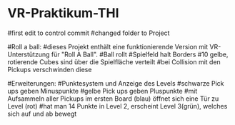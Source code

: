 # VR-Praktikum-THI
#first edit to control commit
#changed folder to Project

#Roll a ball:
#dieses Projekt enthält eine funktionierende Version mit VR-Unterstützung für "Roll A Ball". 
#Ball rollt
#Spielfeld halt Borders
#10 gelbe, rotierende Cubes sind über die Spielfläche verteilt
#bei Collision mit den Pickups verschwinden diese

#Erweiterungen:
#Punktesystem und Anzeige des Levels
#schwarze Pick ups geben Minuspunkte
#gelbe Pick ups geben Pluspunkte
#mit Aufsammeln aller Pickups im ersten Board (blau) öffnet sich eine Tür zu Level (rot)
#hat man 14 Punkte in Level 2, erscheint Level 3(grün), welches sich auf und ab bewegt


